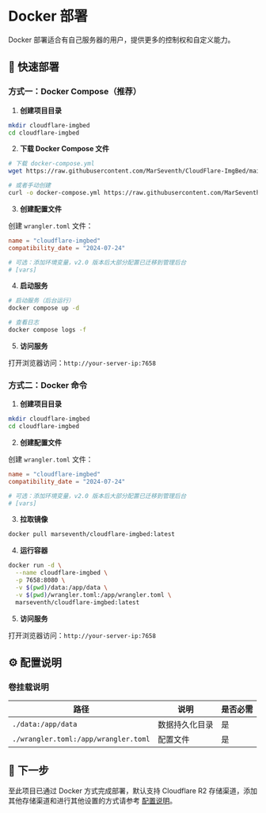 # Docker 部署

Docker 部署适合有自己服务器的用户，提供更多的控制权和自定义能力。


## 🚀 快速部署

### 方式一：Docker Compose（推荐）

1. **创建项目目录**

```bash
mkdir cloudflare-imgbed
cd cloudflare-imgbed
```

2. **下载 Docker Compose 文件**

```bash
# 下载 docker-compose.yml
wget https://raw.githubusercontent.com/MarSeventh/CloudFlare-ImgBed/main/docker-compose.yml

# 或者手动创建
curl -o docker-compose.yml https://raw.githubusercontent.com/MarSeventh/CloudFlare-ImgBed/main/docker-compose.yml
```

3. **创建配置文件**

创建 `wrangler.toml` 文件：

```toml
name = "cloudflare-imgbed"
compatibility_date = "2024-07-24"

# 可选：添加环境变量，v2.0 版本后大部分配置已迁移到管理后台
# [vars]
```

4. **启动服务**

```bash
# 启动服务（后台运行）
docker compose up -d

# 查看日志
docker compose logs -f
```

5. **访问服务**

打开浏览器访问：`http://your-server-ip:7658`


### 方式二：Docker 命令

1. **创建项目目录**

```bash
mkdir cloudflare-imgbed
cd cloudflare-imgbed
```

2. **创建配置文件**

创建 `wrangler.toml` 文件：

```toml
name = "cloudflare-imgbed"
compatibility_date = "2024-07-24"

# 可选：添加环境变量，v2.0 版本后大部分配置已迁移到管理后台
# [vars]
```

3. **拉取镜像**
```bash
docker pull marseventh/cloudflare-imgbed:latest
```

4. **运行容器**

```bash
docker run -d \
  --name cloudflare-imgbed \
  -p 7658:8080 \
  -v $(pwd)/data:/app/data \
  -v $(pwd)/wrangler.toml:/app/wrangler.toml \
  marseventh/cloudflare-imgbed:latest
```

5. **访问服务**

打开浏览器访问：`http://your-server-ip:7658`

## ⚙️ 配置说明

### 卷挂载说明

| 路径 | 说明 | 是否必需 |
|------|------|----------|
| `./data:/app/data` | 数据持久化目录 | 是 |
| `./wrangler.toml:/app/wrangler.toml` | 配置文件 | 是 |


## 🚀 下一步

至此项目已通过 Docker 方式完成部署，默认支持 Cloudflare R2 存储渠道，添加其他存储渠道和进行其他设置的方式请参考 [配置说明](/deployment/configuration#🗂%EF%B8%8F-存储渠道配置)。
